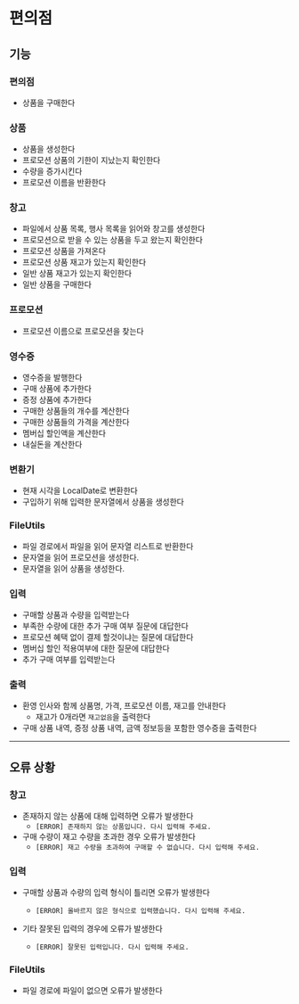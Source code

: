 # 편의점

## 기능

### 편의점

- 상품을 구매한다

### 상품

- 상품을 생성한다
- 프로모션 상품의 기한이 지났는지 확인한다
- 수량을 증가시킨다
- 프로모션 이름을 반환한다

### 창고

- 파일에서 상품 목록, 행사 목록을 읽어와 창고를 생성한다
- 프로모션으로 받을 수 있는 상품을 두고 왔는지 확인한다
- 프로모션 상품을 가져온다
- 프로모션 상품 재고가 있는지 확인한다
- 일반 상품 재고가 있는지 확인한다
- 일반 상품을 구매한다

### 프로모션

- 프로모션 이름으로 프로모션을 찾는다

### 영수증

- 영수증을 발행한다
- 구매 상품에 추가한다
- 증정 상품에 추가한다
- 구매한 상품들의 개수를 계산한다
- 구매한 상품들의 가격을 계산한다
- 멤버십 할인액을 계산한다
- 내실돈을 계산한다

### 변환기

- 현재 시각을 LocalDate로 변환한다
- 구입하기 위해 입력한 문자열에서 상품을 생성한다

### FileUtils

- 파일 경로에서 파일을 읽어 문자열 리스트로 반환한다
- 문자열을 읽어 프로모션을 생성한다.
- 문자열을 읽어 상품을 생성한다.

### 입력

- 구매할 상품과 수량을 입력받는다
- 부족한 수량에 대한 추가 구매 여부 질문에 대답한다
- 프로모션 혜택 없이 결제 할것이냐는 질문에 대답한다
- 멤버십 할인 적용여부에 대한 질문에 대답한다
- 추가 구매 여부를 입력받는다

### 출력

- 환영 인사와 함께 상품명, 가격, 프로모션 이름, 재고를 안내한다
    - 재고가 0개라면 `재고없음`을 출력한다
- 구매 상품 내역, 증정 상품 내역, 금액 정보등을 포함한 영수증을 출력한다

---

## 오류 상황

### 창고

- 존재하지 않는 상품에 대해 입력하면 오류가 발생한다
    - `[ERROR] 존재하지 않는 상품입니다. 다시 입력해 주세요.`
- 구매 수량이 재고 수량을 초과한 경우 오류가 발생한다
    - `[ERROR] 재고 수량을 초과하여 구매할 수 없습니다. 다시 입력해 주세요.`

### 입력

- 구매할 상품과 수량의 입력 형식이 틀리면 오류가 발생한다
    - `[ERROR] 올바르지 않은 형식으로 입력했습니다. 다시 입력해 주세요.`

- 기타 잘못된 입력의 경우에 오류가 발생한다
    - `[ERROR] 잘못된 입력입니다. 다시 입력해 주세요.`

### FileUtils

- 파일 경로에 파일이 없으면 오류가 발생한다
